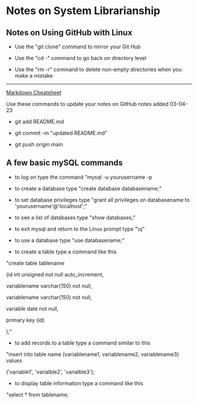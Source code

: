 # Notes on System Librarianship
 
##  Notes on Using GitHub with Linux

- Use the "git clone" command to mirror your Git Hub

-  Use the "cd -" command to go back on directory level
 
-  Use the "rm -r" command to delete non-empty directories when you make a mistake
 
----------------------------

[ Markdown Cheatsheet](https://www.markdownguide.org/cheat-sheet/)
 
 Use these commands to update your notes on GitHub
 notes added 03-04-23

 - git add README.md
 
 - git commit -m "updated README.md"

 - git push origin main 
 
## A few basic mySQL commands

- to log on type the command "mysql -u yourusername -p

- to create a database type "create database databasename;"

- to set database privileges type "grant all privileges on databasename to 'yourusername'@'localhost';"

- to see a list of databases type "show databases;"

- to exit mysql and return to the Linux prompt type "\q"

- to use a database type "use databasename;"

- to create a table type a command like this
 
"create table tablename

(id int unsigned not null auto_increment, 

variablename varchar(150) not null,

variablename varchar(150) not null, 

variable date not null,

primary key (id)

);"

- to add records to a table type a command similar to this 

"insert into table name (variablename1, variablename2, variablename3) values

('variable1', 'varialble2', 'varialble3');

- to display table information type a command like this

"select * from tablename;
 

